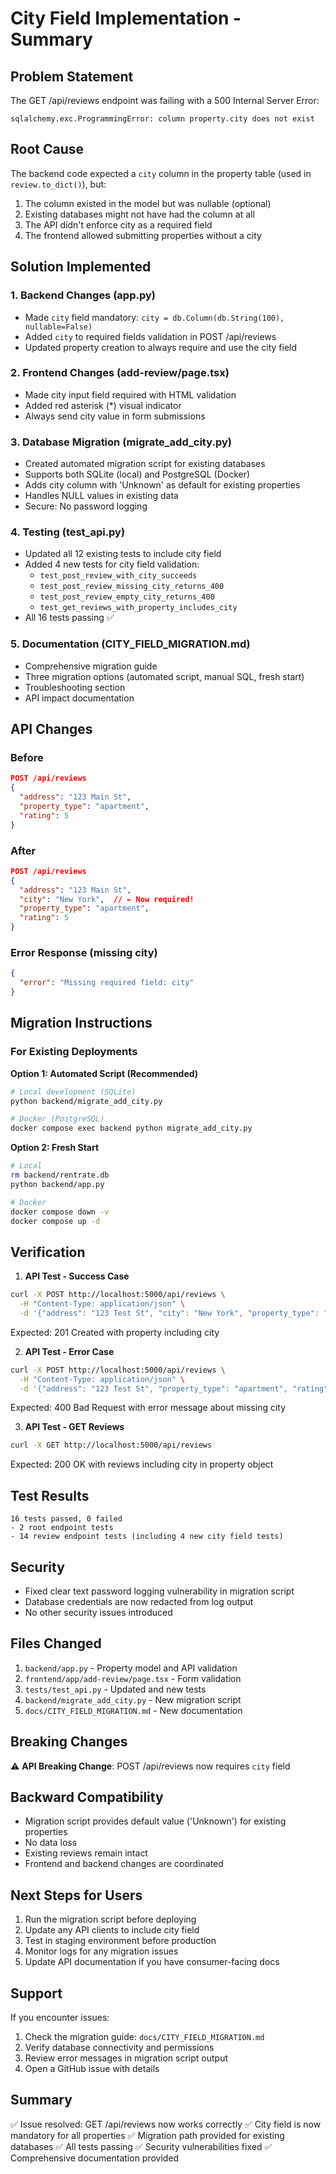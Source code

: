 # City Field Implementation - Summary

## Problem Statement
The GET /api/reviews endpoint was failing with a 500 Internal Server Error:
```
sqlalchemy.exc.ProgrammingError: column property.city does not exist
```

## Root Cause
The backend code expected a `city` column in the property table (used in `review.to_dict()`), but:
1. The column existed in the model but was nullable (optional)
2. Existing databases might not have had the column at all
3. The API didn't enforce city as a required field
4. The frontend allowed submitting properties without a city

## Solution Implemented

### 1. Backend Changes (app.py)
- Made `city` field mandatory: `city = db.Column(db.String(100), nullable=False)`
- Added `city` to required fields validation in POST /api/reviews
- Updated property creation to always require and use the city field

### 2. Frontend Changes (add-review/page.tsx)
- Made city input field required with HTML validation
- Added red asterisk (*) visual indicator
- Always send city value in form submissions

### 3. Database Migration (migrate_add_city.py)
- Created automated migration script for existing databases
- Supports both SQLite (local) and PostgreSQL (Docker)
- Adds city column with 'Unknown' as default for existing properties
- Handles NULL values in existing data
- Secure: No password logging

### 4. Testing (test_api.py)
- Updated all 12 existing tests to include city field
- Added 4 new tests for city field validation:
  - `test_post_review_with_city_succeeds`
  - `test_post_review_missing_city_returns_400`
  - `test_post_review_empty_city_returns_400`
  - `test_get_reviews_with_property_includes_city`
- All 16 tests passing ✅

### 5. Documentation (CITY_FIELD_MIGRATION.md)
- Comprehensive migration guide
- Three migration options (automated script, manual SQL, fresh start)
- Troubleshooting section
- API impact documentation

## API Changes

### Before
```json
POST /api/reviews
{
  "address": "123 Main St",
  "property_type": "apartment",
  "rating": 5
}
```

### After
```json
POST /api/reviews
{
  "address": "123 Main St",
  "city": "New York",  // ← Now required!
  "property_type": "apartment",
  "rating": 5
}
```

### Error Response (missing city)
```json
{
  "error": "Missing required field: city"
}
```

## Migration Instructions

### For Existing Deployments

**Option 1: Automated Script (Recommended)**
```bash
# Local development (SQLite)
python backend/migrate_add_city.py

# Docker (PostgreSQL)
docker compose exec backend python migrate_add_city.py
```

**Option 2: Fresh Start**
```bash
# Local
rm backend/rentrate.db
python backend/app.py

# Docker
docker compose down -v
docker compose up -d
```

## Verification

1. **API Test - Success Case**
```bash
curl -X POST http://localhost:5000/api/reviews \
  -H "Content-Type: application/json" \
  -d '{"address": "123 Test St", "city": "New York", "property_type": "apartment", "rating": 5}'
```
Expected: 201 Created with property including city

2. **API Test - Error Case**
```bash
curl -X POST http://localhost:5000/api/reviews \
  -H "Content-Type: application/json" \
  -d '{"address": "123 Test St", "property_type": "apartment", "rating": 5}'
```
Expected: 400 Bad Request with error message about missing city

3. **API Test - GET Reviews**
```bash
curl -X GET http://localhost:5000/api/reviews
```
Expected: 200 OK with reviews including city in property object

## Test Results
```
16 tests passed, 0 failed
- 2 root endpoint tests
- 14 review endpoint tests (including 4 new city field tests)
```

## Security
- Fixed clear text password logging vulnerability in migration script
- Database credentials are now redacted from log output
- No other security issues introduced

## Files Changed
1. `backend/app.py` - Property model and API validation
2. `frontend/app/add-review/page.tsx` - Form validation
3. `tests/test_api.py` - Updated and new tests
4. `backend/migrate_add_city.py` - New migration script
5. `docs/CITY_FIELD_MIGRATION.md` - New documentation

## Breaking Changes
⚠️ **API Breaking Change**: POST /api/reviews now requires `city` field

## Backward Compatibility
- Migration script provides default value ('Unknown') for existing properties
- No data loss
- Existing reviews remain intact
- Frontend and backend changes are coordinated

## Next Steps for Users
1. Run the migration script before deploying
2. Update any API clients to include city field
3. Test in staging environment before production
4. Monitor logs for any migration issues
5. Update API documentation if you have consumer-facing docs

## Support
If you encounter issues:
1. Check the migration guide: `docs/CITY_FIELD_MIGRATION.md`
2. Verify database connectivity and permissions
3. Review error messages in migration script output
4. Open a GitHub issue with details

## Summary
✅ Issue resolved: GET /api/reviews now works correctly
✅ City field is now mandatory for all properties
✅ Migration path provided for existing databases
✅ All tests passing
✅ Security vulnerabilities fixed
✅ Comprehensive documentation provided
